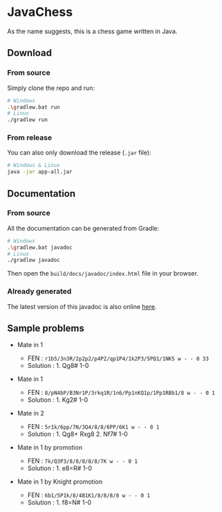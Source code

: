 # JavaChess

As the name suggests, this is a chess game written in Java.

## Download

### From source

Simply clone the repo and run:

```bash
# Windows
.\gradlew.bat run
# Linux
./gradlew run
```

### From release

You can also only download the release (`.jar` file):

```bash
# Windows & Linux
java -jar app-all.jar
```

## Documentation

### From source

All the documentation can be generated from Gradle:

```bash
# Windows
.\gradlew.bat javadoc
# Linux
./gradlew javadoc
```

Then open the `build/docs/javadoc/index.html` file in your browser.

### Already generated

The latest version of this javadoc is also online [here](https://javachess.clement-reniers.fr).

## Sample problems

- Mate in 1
  - FEN : `r1b5/3n3R/2p2p2/p4P2/qp1P4/1k2P3/5PQ1/1NK5 w - - 0 33`
  - Solution : 1. Qg8# 1-0

- Mate in 1
  - FEN : `8/pN4bP/B3Nr1P/3rkq1R/1n6/Pp1nKQ1p/1Pp1RBb1/8 w - - 0 1`
  - Solution : 1. Kg2# 1-0

- Mate in 2
  - FEN : `5r1k/6pp/7N/3Q4/8/8/6PP/6K1 w - - 0 1`
  - Solution : 1. Qg8+ Rxg8 2. Nf7# 1-0

- Mate in 1 by promotion
  - FEN : `7k/Q3P3/8/8/8/8/8/7K w - - 0 1`
  - Solution : 1. e8=R# 1-0

- Mate in 1 by Knight promotion
  - FEN : `6b1/5P1k/8/4B1K1/8/8/8/8 w - - 0 1`
  - Solution : 1. f8=N# 1-0